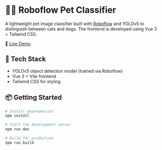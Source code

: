 # 🐶🐱 Roboflow Pet Classifier

A lightweight pet image classifier built with [Roboflow](https://roboflow.com/) and YOLOv5 to distinguish between cats and dogs. The frontend is developed using Vue 3 + Tailwind CSS.

🔗 [Live Demo](https://lianrongzhang.github.io/DL-roboflow-pet-classifier-2024-fall/)

## 🚀 Tech Stack

- YOLOv5 object detection model (trained via Roboflow)
- Vue 3 + Vite frontend
- Tailwind CSS for styling

## 📦 Getting Started

```bash
# Install dependencies
npm install

# Start the development server
npm run dev

# Build for production
npm run build
